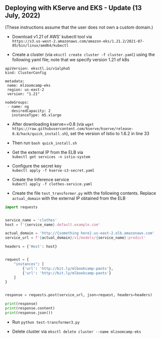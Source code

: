 ## Deploying with KServe and EKS - Update (13 July, 2022)

(These instructions assume that the user does not own a custom domain.)  

- Download v1.21 of AWS' kubectl tool via  
 `https://s3.us-west-2.amazonaws.com/amazon-eks/1.21.2/2021-07-05/bin/linux/amd64/kubectl`
 
- Create a cluster (via `eksctl create cluster -f cluster.yaml`) using the following yaml file; note that we specify version 1.21 of k8s
 
 ```
apiVersion: eksctl.io/v1alpha5
kind: ClusterConfig

metadata:
  name: mlzoomcamp-eks
  region: us-east-2
  version: "1.21"

nodeGroups:
  - name: ng
    desiredCapacity: 2
    instanceType: m5.xlarge
```

- After downloading kserve==0.8 (via `wget https://raw.githubusercontent.com/kserve/kserve/release-0.8/hack/quick_install.sh`), set the version of Istio to 1.6.2 in line 33  
- Then run `bash quick_install.sh`

- Get the external IP from the ELB via  
`kubectl get services -n istio-system`

- Configure the secret key  
`kubectl apply -f kserve-s3-secret.yaml`  

- Create the Inference service  
`kubectl apply -f clothes-service.yaml`

- Create the file `test_transformer.py` with the following contents. Replace `actual_domain` with the external IP obtained from the ELB

```python
import requests


service_name = 'clothes'
host = f'{service_name}.default.example.com'

actual_domain = 'http://{something here}.us-east-2.elb.amazonaws.com'
service_url = f'{actual_domain}/v1/models/{service_name}:predict'

headers = {'Host': host}


request = {
    "instances": [
        {'url': 'http://bit.ly/mlbookcamp-pants'},
        {'url': 'http://bit.ly/mlbookcamp-pants'}
    ]
}


response = requests.post(service_url, json=request, headers=headers)

print(response)
print(response.content)
print(response.json())
```

- Run `python test-transformer3.py` 

- Delete cluster via `eksctl delete cluster --name mlzoomcamp-eks`
